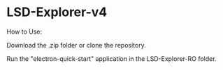 # LSD-Explorer-v4

How to Use:

Download the .zip folder or clone the repository.

Run the "electron-quick-start" application in the LSD-Explorer-RO folder.

